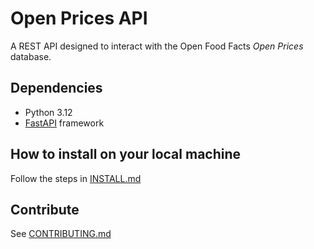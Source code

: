 # Open Prices API

A REST API designed to interact with the Open Food Facts _Open Prices_ database.

## Dependencies

* Python 3.12
* [FastAPI](https://fastapi.tiangolo.com/) framework

## How to install on your local machine

Follow the steps in [INSTALL.md](https://github.com/openfoodfacts/open-prices/blob/main/INSTALL.md)

## Contribute

See [CONTRIBUTING.md](https://github.com/openfoodfacts/open-prices/blob/main/CONTRIBUTING.md)
